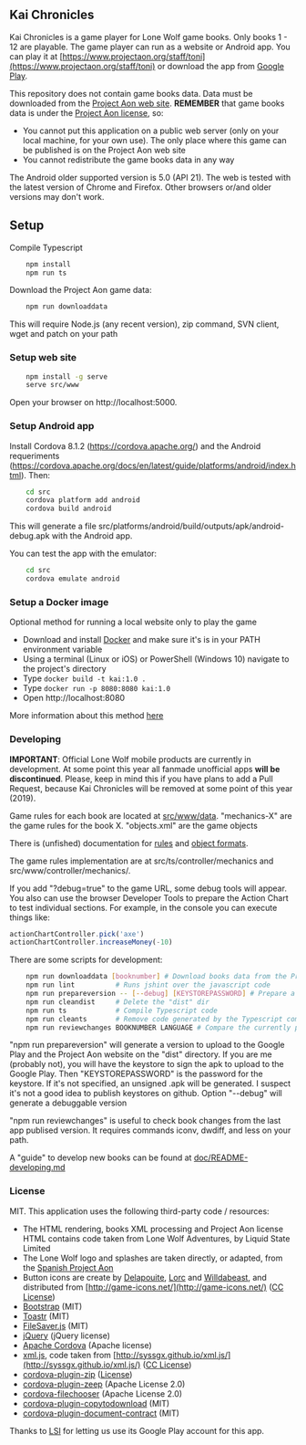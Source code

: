 ## Kai Chronicles

Kai Chronicles is a game player for Lone Wolf game books. Only books 1 - 12 are
playable. The game player can run as a website or Android app. You can play it at 
[https://www.projectaon.org/staff/toni](https://www.projectaon.org/staff/toni) or download
the app from [Google Play](https://play.google.com/store/apps/details?id=org.projectaon.kaichronicles).

This repository does not contain game books data. Data must be downloaded from the 
[Project Aon web site](https://www.projectaon.org). 
**REMEMBER** that game books data is under the
[Project Aon license](https://www.projectaon.org/en/Main/License), so:

* You cannot put this application on a public web server (only on your local machine, for
  your own use). The only place where this game can be published is on the Project Aon 
  web site
* You cannot redistribute the game books data in any way

The Android older supported version is 5.0 (API 21). The web is tested with the 
latest version of Chrome and Firefox. Other browsers or/and older versions may don't 
work.

## Setup

Compile Typescript
```bash
    npm install
    npm run ts
```

Download the Project Aon game data:
```bash
    npm run downloaddata
```
This will require Node.js (any recent version), zip command, SVN client, wget and patch on your path

### Setup web site

```bash
    npm install -g serve
    serve src/www
```
Open your browser on http://localhost:5000.

### Setup Android app

Install Cordova 8.1.2 (https://cordova.apache.org/) and the Android requeriments
(https://cordova.apache.org/docs/en/latest/guide/platforms/android/index.html). Then:
```bash
    cd src
    cordova platform add android
    cordova build android
```

This will generate a file src/platforms/android/build/outputs/apk/android-debug.apk with the
Android app.

You can test the app with the emulator:

```bash
    cd src
    cordova emulate android
```

### Setup a Docker image
Optional method for running a local website only to play the game
 * Download and install [Docker](https://docs.docker.com/install/) and make sure it's is in your PATH environment variable
 * Using a terminal (Linux or iOS) or PowerShell (Windows 10) navigate to the project's directory
 * Type `docker build -t kai:1.0 .`
 * Type `docker run -p 8080:8080 kai:1.0`
 * Open http://localhost:8080
 
 More information about this method [here](./doc/README-docker.md)

### Developing 

**IMPORTANT**: Official Lone Wolf mobile products are currently in development. At some point this year all fanmade unofficial apps **will be discontinued**.
Please, keep in mind this if you have plans to add a Pull Request, because Kai Chronicles will be removed at some point of this year (2019).

Game rules for each book are located at [src/www/data](src/www/data). "mechanics-X" are the game rules
for the book X. "objects.xml" are the game objects

There is (unfished) documentation for [rules](doc/README-mechanics.md) and 
[object formats](doc/README-objects.md).

The game rules implementation are at src/ts/controller/mechanics and src/www/controller/mechanics/.

If you add "?debug=true" to the game URL, some debug tools will appear.
You also can use the browser Developer Tools to prepare the Action Chart to test individual sections.
For example, in the console you can execute things like:
```javascript
actionChartController.pick('axe')
actionChartController.increaseMoney(-10)
```

There are some scripts for development:

```bash
    npm run downloaddata [booknumber] # Download books data from the Project Aon. Specify "booknumber" to download a single book
    npm run lint          # Runs jshint over the javascript code
    npm run prepareversion -- [--debug] [KEYSTOREPASSWORD] # Prepare a version to upload on "dist" dir.
    npm run cleandist     # Delete the "dist" dir
    npm run ts            # Compile Typescript code
    npm run cleants       # Remove code generated by the Typescript compiler
    npm run reviewchanges BOOKNUMBER LANGUAGE # Compare the currently publised app book version with the latest version on the PAON SVN
```

"npm run prepareversion" will generate a version to upload to the Google Play and the Project Aon 
website on the "dist" directory. If you are me (probably not), you will have the keystore to sign the 
apk to upload to the Google Play. Then "KEYSTOREPASSWORD" is the password for the keystore. If 
it's not specified, an unsigned .apk will be generated. I suspect it's not a good idea to publish 
keystores on github. Option "--debug" will generate a debuggable version

"npm run reviewchanges" is useful to check book changes from the last app publised version. It requires commands iconv, dwdiff, and less on your path.

A "guide" to develop new books can be found at [doc/README-developing.md](doc/README-developing.md)

### License

MIT. This application uses the following third-party code / resources:

* The HTML rendering, books XML processing and Project Aon license HTML contains code
  taken from Lone Wolf Adventures, by Liquid State Limited
* The Lone Wolf logo and splashes are taken directly, or adapted, from the 
  [Spanish Project Aon](https://projectaon.org/es)
* Button icons are create by [Delapouite](http://delapouite.com/), 
  [Lorc](http://lorcblog.blogspot.com/) and [Willdabeast](http://wjbstories.blogspot.com/),
  and distributed from [http://game-icons.net/](http://game-icons.net/) 
  ([CC License](https://creativecommons.org/licenses/by/3.0/))
* [Bootstrap](http://getbootstrap.com/) (MIT)
* [Toastr](https://github.com/CodeSeven/toastr) (MIT)
* [FileSaver.js](https://github.com/eligrey/FileSaver.js/) (MIT)
* [jQuery](https://jquery.com/) (jQuery license)
* [Apache Cordova](https://cordova.apache.org/) (Apache license)
* [xml.js](https://github.com/kripken/xml.js/), code taken from 
  [http://syssgx.github.io/xml.js/](http://syssgx.github.io/xml.js/) ([CC License](https://creativecommons.org/licenses/by/3.0/))
* [cordova-plugin-zip](https://github.com/MobileChromeApps/cordova-plugin-zip) ([License](https://github.com/MobileChromeApps/cordova-plugin-zip/blob/master/LICENSE))
* [cordova-plugin-zeep](https://github.com/FortuneN/cordova-plugin-zeep) (Apache License 2.0)
* [cordova-filechooser](https://github.com/don/cordova-filechooser) (Apache License 2.0)
* [cordova-plugin-copytodownload](https://github.com/tonib/cordova-plugin-copytodownload) (MIT)
* [cordova-plugin-document-contract](https://github.com/danjarvis/cordova-plugin-document-contract) (MIT)

Thanks to [LSI](http://www.lsisoluciones.com) for letting us use its Google Play account for this app.
